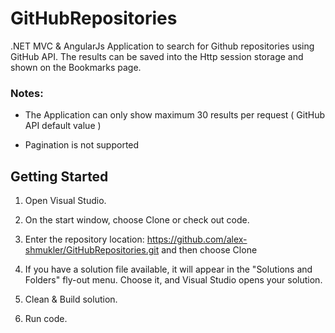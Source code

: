 # GitHubRepositories

.NET MVC &amp; AngularJs Application to search for Github repositories using GitHub API.
The results can be saved into the Http session storage and shown on the Bookmarks page.

### Notes:

* The Application can only show maximum 30 results per request ( GitHub API default value )

* Pagination is not supported


## Getting Started

1. Open Visual Studio.

2. On the start window, choose Clone or check out code.

3. Enter the repository location: https://github.com/alex-shmukler/GitHubRepositories.git and then choose Clone
 
4. If you have a solution file available, it will appear in the "Solutions and Folders" fly-out menu. 
   Choose it, and Visual Studio opens your solution.

5. Clean & Build solution.

6. Run code.
